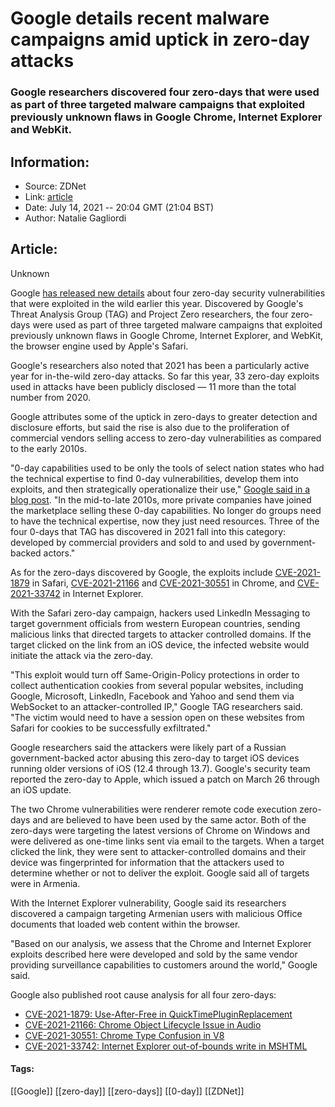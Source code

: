 # Google details recent malware campaigns amid uptick in zero-day attacks
### Google researchers discovered four zero-days that were used as part of three targeted malware campaigns that exploited previously unknown flaws in Google Chrome, Internet Explorer and WebKit.

## Information:
+ Source: ZDNet
+ Link: [article](https://www.zdnet.com/article/google-details-recent-malware-campaigns-amid-uptick-in-zero-day-attacks/)
+ Date: July 14, 2021 -- 20:04 GMT (21:04 BST)
+ Author: Natalie Gagliordi


## Article:
Unknown

Google [has released new details](https://blog.google/threat-analysis-group/how-we-protect-users-0-day-attacks/) about four zero-day security vulnerabilities that were exploited in the wild earlier this year. Discovered by Google's Threat Analysis Group (TAG) and Project Zero researchers, the four zero-days were used as part of three targeted malware campaigns that exploited previously unknown flaws in Google Chrome, Internet Explorer, and WebKit, the browser engine used by Apple's Safari.


Google's researchers also noted that 2021 has been a particularly active year for in-the-wild zero-day attacks. So far this year, 33 zero-day exploits used in attacks have been publicly disclosed — 11 more than the total number from 2020. 

Google attributes some of the uptick in zero-days to greater detection and disclosure efforts, but said the rise is also due to the proliferation of commercial vendors selling access to zero-day vulnerabilities as compared to the early 2010s.

"0-day capabilities used to be only the tools of select nation states who had the technical expertise to find 0-day vulnerabilities, develop them into exploits, and then strategically operationalize their use," [Google said in a blog post](https://blog.google/threat-analysis-group/how-we-protect-users-0-day-attacks/). "In the mid-to-late 2010s, more private companies have joined the marketplace selling these 0-day capabilities. No longer do groups need to have the technical expertise, now they just need resources. Three of the four 0-days that TAG has discovered in 2021 fall into this category: developed by commercial providers and sold to and used by government-backed actors."

As for the zero-days discovered by Google, the exploits include [CVE-2021-1879](https://cve.mitre.org/cgi-bin/cvename.cgi?name=CVE-2021-1879) in Safari, [CVE-2021-21166](https://cve.mitre.org/cgi-bin/cvename.cgi?name=CVE-2021-21166) and [CVE-2021-30551](https://cve.mitre.org/cgi-bin/cvename.cgi?name=CVE-2021-30551) in Chrome, and [CVE-2021-33742](https://cve.mitre.org/cgi-bin/cvename.cgi?name=CVE-2021-33742) in Internet Explorer.

With the Safari zero-day campaign, hackers used LinkedIn Messaging to target government officials from western European countries, sending malicious links that directed targets to attacker controlled domains. If the target clicked on the link from an iOS device, the infected website would initiate the attack via the zero-day.

"This exploit would turn off Same-Origin-Policy protections in order to collect authentication cookies from several popular websites, including Google, Microsoft, LinkedIn, Facebook and Yahoo and send them via WebSocket to an attacker-controlled IP," Google TAG researchers said. "The victim would need to have a session open on these websites from Safari for cookies to be successfully exfiltrated."






Google researchers said the attackers were likely part of a Russian government-backed actor abusing this zero-day to target iOS devices running older versions of iOS (12.4 through 13.7). Google's security team reported the zero-day to Apple, which issued a patch on March 26 through an iOS update. 

The two Chrome vulnerabilities were renderer remote code execution zero-days and are believed to have been used by the same actor. Both of the zero-days were targeting the latest versions of Chrome on Windows and were delivered as one-time links sent via email to the targets. When a target clicked the link, they were sent to attacker-controlled domains and their device was fingerprinted for information that the attackers used to determine whether or not to deliver the exploit. Google said all of targets were in Armenia. 

With the Internet Explorer vulnerability, Google said its researchers discovered a campaign targeting Armenian users with malicious Office documents that loaded web content within the browser.

"Based on our analysis, we assess that the Chrome and Internet Explorer exploits described here were developed and sold by the same vendor providing surveillance capabilities to customers around the world," Google said.

Google also published root cause analysis for all four zero-days:

* [CVE-2021-1879: Use-After-Free in QuickTimePluginReplacement](https://googleprojectzero.github.io/0days-in-the-wild/0day-RCAs/2021/CVE-2021-1879.html)
* [CVE-2021-21166: Chrome Object Lifecycle Issue in Audio](https://googleprojectzero.github.io/0days-in-the-wild/0day-RCAs/2021/CVE-2021-21166.html)
* [CVE-2021-30551: Chrome Type Confusion in V8](https://googleprojectzero.github.io/0days-in-the-wild/0day-RCAs/2021/CVE-2021-30551.html)
* [CVE-2021-33742: Internet Explorer out-of-bounds write in MSHTML](https://googleprojectzero.github.io/0days-in-the-wild/0day-RCAs/2021/CVE-2021-33742.html)





#### Tags:
[[Google]] [[zero-day]] [[zero-days]] [[0-day]] [[ZDNet]]
